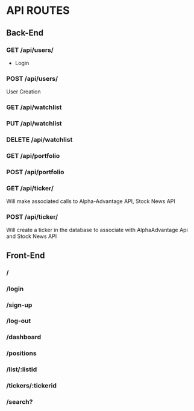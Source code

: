# API ROUTES

## Back-End

### GET /api/users/
  - Login

### POST /api/users/
  User Creation
### GET /api/watchlist
### PUT /api/watchlist
### DELETE /api/watchlist
### GET /api/portfolio
### POST /api/portfolio
### GET /api/ticker/
  Will make associated calls to Alpha-Advantage API, Stock News API
### POST /api/ticker/
  Will create a ticker in the database to associate with AlphaAdvantage Api and Stock News API

## Front-End
### /
### /login
### /sign-up
### /log-out
### /dashboard
### /positions
### /list/:listid
### /tickers/:tickerid
### /search?
